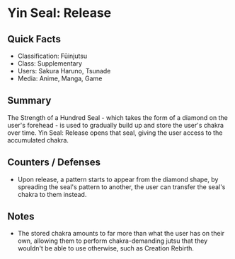 # Yin Seal: Release

## Quick Facts
- Classification: Fūinjutsu
- Class: Supplementary
- Users: Sakura Haruno, Tsunade
- Media: Anime, Manga, Game

## Summary
The Strength of a Hundred Seal - which takes the form of a diamond on the user's forehead - is used to gradually build up and store the user's chakra over time. Yin Seal: Release opens that seal, giving the user access to the accumulated chakra.

## Counters / Defenses
- Upon release, a pattern starts to appear from the diamond shape, by spreading the seal's pattern to another, the user can transfer the seal's chakra to them instead.

## Notes
- The stored chakra amounts to far more than what the user has on their own, allowing them to perform chakra-demanding jutsu that they wouldn't be able to use otherwise, such as Creation Rebirth.
